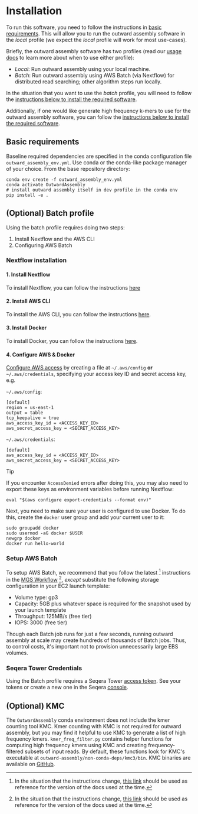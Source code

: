# Installation

To run this software, you need to follow the instructions in [basic requirements](#basic-requirements). This will allow you to run the outward assembly software in the *local* profile (we expect the *local* profile will work for most use-cases).

Briefly, the outward assembly software has two profiles (read our [usage docs](./usage.md#profiles) to learn more about when to use either profile):
* *Local*: Run outward assembly using your local machine.
* *Batch*: Run outward assembly using AWS Batch (via Nextflow) for distributed read searching; other algorithm steps run locally.

In the situation that you want to use the *batch* profile, you will need to follow the [instructions below to install the required software](#optional-batch-profile).

Additionally, if one would like generate high frequency k-mers to use for the outward assembly software, you can follow the [instructions below to install the required software](#optional-kmc).

## Basic requirements

Baseline required dependencies are specified in the conda configuration file `outward_assembly_env.yml`. Use conda or the conda-like package manager of your choice. From the base repository directory: 

```
conda env create -f outward_assembly_env.yml
conda activate OutwardAssembly
# install outward assembly itself in dev profile in the conda env
pip install -e .
```

## (Optional) Batch profile

Using the batch profile requires doing two steps:

1. Install Nextflow and the AWS CLI
2. Configuring AWS Batch

### Nextflow installation

#### 1. Install Nextflow 
To install Nextflow, you can follow the instructions [here](https://www.nextflow.io/docs/latest/getstarted.html)

#### 2. Install AWS CLI
To install the AWS CLI, you can follow the instructions [here](https://docs.aws.amazon.com/cli/latest/userguide/getting-started-install.html).

#### 3. Install Docker
To install Docker, you can follow the instructions [here](https://docs.docker.com/engine/install/).

#### 4. Configure AWS & Docker

[Configure AWS access](https://www.nextflow.io/docs/latest/aws.html) by creating a file at `~/.aws/config` **or** `~/.aws/credentials`, specifying your access key ID and secret access key, e.g.

`~/.aws/config`:
```
[default]
region = us-east-1
output = table
tcp_keepalive = true
aws_access_key_id = <ACCESS_KEY_ID>
aws_secret_access_key = <SECRET_ACCESS_KEY>
```

`~/.aws/credentials`:
```
[default]
aws_access_key_id = <ACCESS_KEY_ID>
aws_secret_access_key = <SECRET_ACCESS_KEY>
```

> [!TIP]
> If you encounter `AccessDenied` errors after doing this, you may also need to export these keys as environment variables before running Nextflow:
>
> ```
> eval "$(aws configure export-credentials --format env)"
> ```

Next, you need to make sure your user is configured to use Docker. To do this, create the `docker` user group and add your current user to it:

```
sudo groupadd docker
sudo usermod -aG docker $USER
newgrp docker
docker run hello-world
```

### Setup AWS Batch

To setup AWS Batch, we recommend that you follow the latest [^1] instructions in the [MGS Workflow](https://github.com/naobservatory/mgs-workflow/blob/master/docs/batch.md) [^1], _except_ substitute the following storage configuration in your EC2 launch template:
* Volume type: gp3
* Capacity: 5GB plus whatever space is required for the snapshot used by your launch template
* Throughput: 125MB/s (free tier)
* IOPS: 3000 (free tier)

Though each Batch job runs for just a few seconds, running outward assembly at scale may create hundreds of thousands of Batch jobs. Thus, to control costs, it's important not to provision unnecessarily large EBS volumes. 

[^1]: In the situation that the instructions change, [this link](https://github.com/naobservatory/mgs-workflow/blob/9fe05a5ca9ce7cbc886927788f22c71ff9f26443/docs/batch.md) should be used as reference for the version of the docs used at the time.

### Seqera Tower Credentials
Using the Batch profile requires a Seqera Tower [access token](https://docs.seqera.io/platform-cloud/api/overview). See your tokens or create a new one in the Seqera [console](https://cloud.seqera.io/tokens).

## (Optional) KMC

The `OutwardAssembly` conda environment does not include the kmer counting tool KMC. Kmer counting with KMC is not required for outward assembly, but you may find it helpful to use KMC to generate a list of high frequency kmers. `kmer_freq_filter.py` contains helper functions for computing high frequency kmers using KMC and creating frequency-filtered subsets of input reads. By default, these functions look for KMC's executable at `outward-assembly/non-conda-deps/kmc3/bin`. KMC binaries are available on [GitHub](https://github.com/refresh-bio/KMC/releases). 
